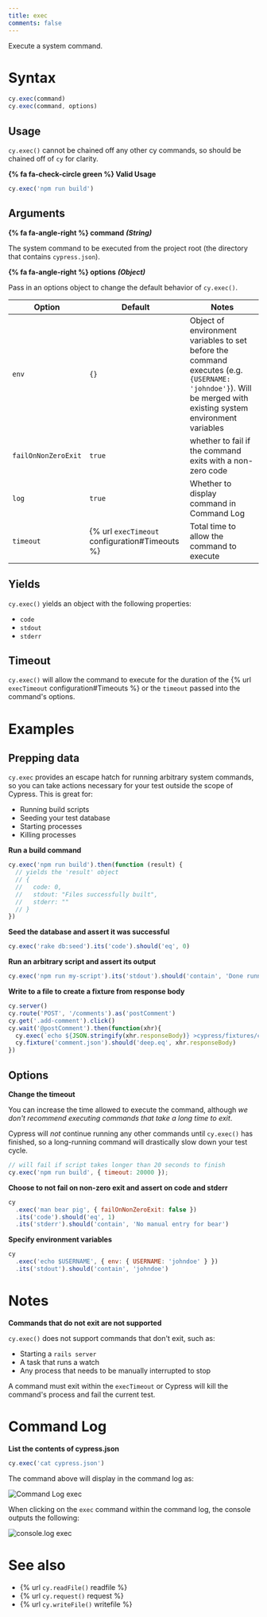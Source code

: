 ```yaml
---
title: exec
comments: false
---
```


Execute a system command.

# Syntax

```javascript
cy.exec(command)
cy.exec(command, options)
```

## Usage

`cy.exec()` cannot be chained off any other cy commands, so should be chained off of `cy` for clarity.

**{% fa fa-check-circle green %} Valid Usage**

```javascript
cy.exec('npm run build')    
```

## Arguments

**{% fa fa-angle-right %} command** ***(String)***

The system command to be executed from the project root (the directory that contains `cypress.json`).

**{% fa fa-angle-right %} options** ***(Object)***

Pass in an options object to change the default behavior of `cy.exec()`.

Option | Default | Notes
--- | --- | ---
`env` | `{}` | Object of environment variables to set before the command executes (e.g. `{USERNAME: 'johndoe'}`). Will be merged with existing system environment variables
`failOnNonZeroExit` | `true` | whether to fail if the command exits with a non-zero code
`log` | `true` | Whether to display command in Command Log
`timeout` | {% url `execTimeout` configuration#Timeouts %} | Total time to allow the command to execute

## Yields

`cy.exec()` yields an object with the following properties:

- `code`
- `stdout`
- `stderr`

## Timeout

`cy.exec()` will allow the command to execute for the duration of the {% url `execTimeout` configuration#Timeouts %} or the `timeout` passed into the command's options.

# Examples

## Prepping data

`cy.exec` provides an escape hatch for running arbitrary system commands, so you can take actions necessary for your test outside the scope of Cypress. This is great for:

- Running build scripts
- Seeding your test database
- Starting processes
- Killing processes

**Run a build command**

```javascript
cy.exec('npm run build').then(function (result) {
  // yields the 'result' object
  // {
  //   code: 0,
  //   stdout: "Files successfully built",
  //   stderr: ""
  // }
})
```

**Seed the database and assert it was successful**

```javascript
cy.exec('rake db:seed').its('code').should('eq', 0)
```

**Run an arbitrary script and assert its output**

```javascript
cy.exec('npm run my-script').its('stdout').should('contain', 'Done running the script')
```

**Write to a file to create a fixture from response body**
```javascript
cy.server()
cy.route('POST', '/comments').as('postComment')
cy.get('.add-comment').click()
cy.wait('@postComment').then(function(xhr){
  cy.exec(`echo ${JSON.stringify(xhr.responseBody)} >cypress/fixtures/comment.json`)
  cy.fixture('comment.json').should('deep.eq', xhr.responseBody)
})
```

## Options

**Change the timeout**

You can increase the time allowed to execute the command, although *we don't recommend executing commands that take a long time to exit*.

Cypress will *not* continue running any other commands until `cy.exec()` has finished, so a long-running command will drastically slow down your test cycle.

```javascript
// will fail if script takes longer than 20 seconds to finish
cy.exec('npm run build', { timeout: 20000 });
```

**Choose to not fail on non-zero exit and assert on code and stderr**

```javascript
cy
  .exec('man bear pig', { failOnNonZeroExit: false })
  .its('code').should('eq', 1)
  .its('stderr').should('contain', 'No manual entry for bear')
```

**Specify environment variables**

```javascript
cy
  .exec('echo $USERNAME', { env: { USERNAME: 'johndoe' } })
  .its('stdout').should('contain', 'johndoe')
```

# Notes

**Commands that do not exit are not supported**

`cy.exec()` does not support commands that don't exit, such as:

- Starting a `rails server`
- A task that runs a watch
- Any process that needs to be manually interrupted to stop

A command must exit within the `execTimeout` or Cypress will kill the command's process and fail the current test.

# Command Log

**List the contents of cypress.json**

```javascript
cy.exec('cat cypress.json')
```

The command above will display in the command log as:

![Command Log exec](/img/api/commands/exec/exec-cat-in-shell.png)

When clicking on the `exec` command within the command log, the console outputs the following:

![console.log exec](/img/api/commands/exec/console-shows-code-shell-stderr-and-stdout-for-exec.png)

# See also

- {% url `cy.readFile()` readfile %}
- {% url `cy.request()` request %}
- {% url `cy.writeFile()` writefile %}
